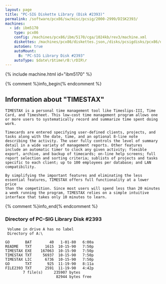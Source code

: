 ```yaml
---
layout: page
title: "PC-SIG Diskette Library (Disk #2393)"
permalink: /software/pcx86/sw/misc/pcsig/2000-2999/DISK2393/
machines:
  - id: ibm5170
    type: pcx86
    config: /machines/pcx86/ibm/5170/cga/1024kb/rev3/machine.xml
    diskettes: /machines/pcx86/diskettes.json,/disks/pcsigdisks/pcx86/diskettes.json
    autoGen: true
    autoMount:
      B: "PC-SIG Library Disk #2393"
    autoType: $date\r$time\rB:\rDIR\r
---
```


{% include machine.html id="ibm5170" %}

{% comment %}info_begin{% endcomment %}

## Information about "TIMESTAX"

    TIMESTAX is a personal time management tool like Timeslips-III, Time
    Card, and Timesheet. This low-cost time management program allows one
    or more users to systematically record and summarize time spent doing
    work.
    
    Timecards are entered specifying user-defined clients, projects, and
    tasks along with the date, time, and an optional 8-line note
    describing the activity. The user fully controls the level of summary
    detail in a wide variety of management reports. Other features
    include an automatic timer to clock any given activity; flexible
    export, archive, and backup of timecards; on-line help screens; full
    report selection and sorting criteria; sublists of projects and tasks
    specific to each client; up to 100 employees per database; and LAN
    compatibility.
    
    By simplifying the important features and eliminating the less
    essential features, TIMESTAX offers full functionality at a lower price
    than the competition. Since most users will spend less than 20 minutes
    a week running the program, TIMESTAX relies on a simple intuitive
    interface that takes only 10 minutes to learn.
{% comment %}info_end{% endcomment %}


### Directory of PC-SIG Library Disk #2393

     Volume in drive A has no label
     Directory of A:\

    GO       BAT        40   1-01-80   6:00a
    README   TXT      1615  10-15-90   7:50p
    TIMESTAX EXE    167063  10-15-90   7:50p
    TIMESTAX TXT     56937  10-15-90   7:50p
    TIMESTAX LIC      6736  10-15-90   7:50p
    GO       TXT       925  11-19-90   8:11a
    FILE2393 TXT      2591  11-19-90   4:42p
            7 file(s)     235907 bytes
                           82944 bytes free

